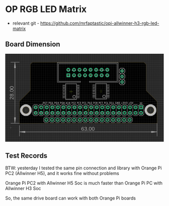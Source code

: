 
# OP RGB LED Matrix 

- relevant git - https://github.com/mrfaptastic/opi-allwinner-h3-rgb-led-matrix

## Board Dimension

![](03-46-21-05-03-2023.png)


## Test Records

BTW: yesterday I tested the same pin connection and library with Orange Pi PC2 (Allwinner H5), and it works fine without problems

Orange Pi PC2 with Allwinner H5 Soc is much faster than Orange Pi PC with Allwinner H3 Soc

So, the same drive board can work with both Orange Pi boards